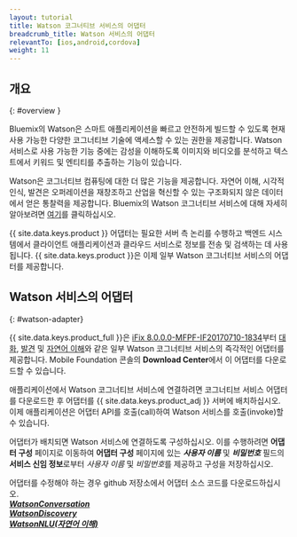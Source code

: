 ```yaml
---
layout: tutorial
title: Watson 코그너티브 서비스의 어댑터
breadcrumb_title: Watson 서비스의 어댑터
relevantTo: [ios,android,cordova]
weight: 11
---
```

<!-- NLS_CHARSET=UTF-8 -->
## 개요
{: #overview }

Bluemix의 Watson은 스마트 애플리케이션을 빠르고 안전하게 빌드할 수 있도록 현재 사용 가능한 다양한 코그너티브 기술에 액세스할 수 있는 권한을 제공합니다. Watson 서비스로 사용 가능한 기능 중에는 감성을 이해하도록 이미지와 비디오를 분석하고 텍스트에서 키워드 및 엔티티를 추출하는 기능이 있습니다. 

Watson은 코그너티브 컴퓨팅에 대한 더 많은 기능을 제공합니다. 자연어 이해, 시각적 인식, 발견은 오퍼레이션을 재창조하고 산업을 혁신할 수 있는 구조화되지 않은 데이터에서 얻은 통찰력을 제공합니다. Bluemix의 Watson 코그너티브 서비스에 대해 자세히 알아보려면 [여기](https://www.ibm.com/watson/developercloud/)를 클릭하십시오. 

{{ site.data.keys.product }} 어댑터는 필요한 서버 측 논리를 수행하고 백엔드 시스템에서 클라이언트 애플리케이션과 클라우드 서비스로 정보를 전송 및 검색하는 데 사용됩니다. {{ site.data.keys.product }}은 이제 일부 Watson 코그너티브 서비스의 어댑터를 제공합니다. 

##  Watson 서비스의 어댑터
{: #watson-adapter}

{{ site.data.keys.product_full }}은 [iFix 8.0.0.0-MFPF-IF20170710-1834](https://mobilefirstplatform.ibmcloud.com/blog/2017/07/11/8-0-ifix-release/)부터 [대화](https://www.ibm.com/watson/developercloud/conversation.html), [발견](https://www.ibm.com/watson/developercloud/discovery.html) 및 [자연어 이해](https://www.ibm.com/watson/developercloud/natural-language-understanding.html)와 같은 일부 Watson 코그너티브 서비스의 즉각적인 어댑터를 제공합니다. Mobile Foundation 콘솔의 **Download Center**에서 이 어댑터를 다운로드할 수 있습니다. 

애플리케이션에서 Watson 코그너티브 서비스에 연결하려면 코그너티브 서비스 어댑터를 다운로드한 후 어댑터를 {{ site.data.keys.product_adj }} 서버에 배치하십시오. 이제 애플리케이션은 어댑터 API를 호출(call)하여 Watson 서비스를 호출(invoke)할 수 있습니다. 

어댑터가 배치되면 Watson 서비스에 연결하도록 구성하십시오. 이를 수행하려면 **어댑터 구성** 페이지로 이동하여 **어댑터 구성** 페이지에 있는 _**사용자 이름**_ 및 _**비밀번호**_ 필드의 **서비스 신임 정보**로부터 *사용자 이름* 및 *비밀번호*를 제공하고 구성을 저장하십시오. 

어댑터를 수정해야 하는 경우 github 저장소에서 어댑터 소스 코드를 다운로드하십시오. <br/>
[_**WatsonConversation**_](https://github.com/mfpdev/mfp-extension-adapters/tree/master/WatsonConversationAdapter)<br/> [_**WatsonDiscovery**_](https://github.com/mfpdev/mfp-extension-adapters/tree/master/WatsonDiscoveryAdapter)<br/>
[_**WatsonNLU(자연어 이해)**_](https://github.com/mfpdev/mfp-extension-adapters/tree/master/WatsonNLUAdapter)

